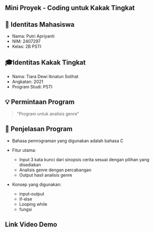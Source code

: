 ## Mini Proyek - Coding untuk Kakak Tingkat

## 👤 Identitas Mahasiswa
- Nama: Putri Apriyanti
- NIM: 2407297
- Kelas: 2B PSTI

## 🎓Identitas Kakak Tingkat
- Nama: Tiara Dewi Ibnatun Solihat
- Angkatan: 2021
- Program Studi: PSTI

## 💡 Permintaan Program
  > "Program untuk analisis genre"

## 🧠 Penjelasan Program
- Bahasa pemrograman yang digunakan adalah bahasa C
- Fitur utama:
  - Input 3 kata kunci dari sinopsis cerita sesuai dengan pilihan yang disediakan
  - Analisis genre dengan percabangan
  - Output hasil analisis genre
    
- Konsep yang digunakan:
  - input-output
  - if-else
  - Looping while
  - fungsi
    
## Link Video Demo
